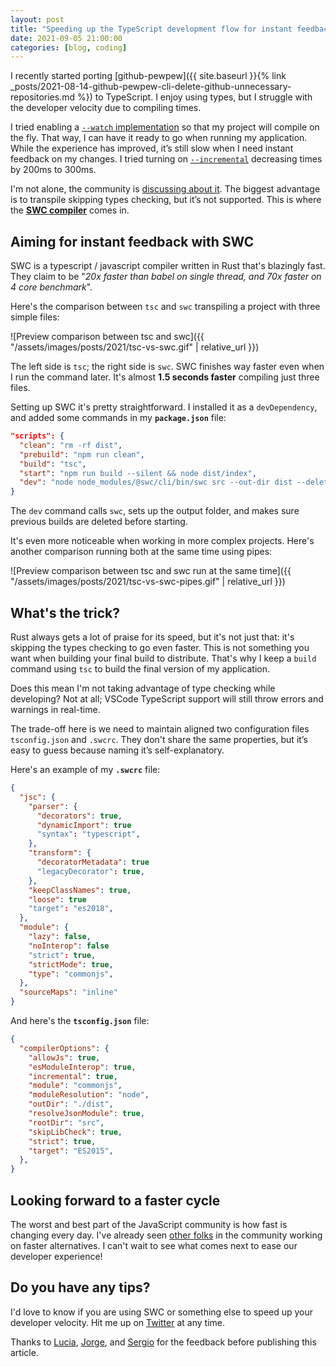 ```yaml
---
layout: post
title: "Speeding up the TypeScript development flow for instant feedback"
date: 2021-09-05 21:00:00
categories: [blog, coding]
---
```


I recently started porting [github-pewpew]({{ site.baseurl }}{% link _posts/2021-08-14-github-pewpew-cli-delete-github-unnecessary-repositories.md %}) to TypeScript. I enjoy using types, but I struggle with the developer velocity due to compiling times.

I tried enabling a [`--watch` implementation](https://www.typescriptlang.org/docs/handbook/configuring-watch.html) so that my project will compile on the fly. That way, I can have it ready to go when running my application. While the experience has improved, it’s still slow when I need instant feedback on my changes. I tried turning on [`--incremental`](https://www.typescriptlang.org/tsconfig#incremental) decreasing times by 200ms to 300ms.

I'm not alone, the community is [discussing about it](https://github.com/microsoft/TypeScript/issues/29651). The biggest advantage is to transpile skipping  types checking, but it’s not supported. This is where the [**SWC compiler**](https://swc.rs) comes in.

## Aiming for instant feedback with SWC

SWC is a typescript / javascript compiler written in Rust that's blazingly fast. They claim to be "<i>20x faster than babel on single thread, and 70x faster on 4 core benchmark</i>".

Here's the comparison between `tsc` and `swc` transpiling a project with three simple files:

![Preview comparison between tsc and swc]({{ "/assets/images/posts/2021/tsc-vs-swc.gif" | relative_url }})

The left side is `tsc`; the right side is `swc`. SWC finishes way faster even when I run the command later. It's almost **1.5 seconds faster** compiling just three files.

Setting up SWC it's pretty straightforward. I installed it as a `devDependency`, and added some commands in my **`package.json`** file:

```json
"scripts": {
  "clean": "rm -rf dist",
  "prebuild": "npm run clean",
  "build": "tsc",
  "start": "npm run build --silent && node dist/index",
  "dev": "node node_modules/@swc/cli/bin/swc src --out-dir dist --delete-dir-on-start --quiet && node dist/index"
}
```

The `dev` command calls `swc`, sets up the output folder, and makes sure previous builds are deleted before starting.

It's even more noticeable when working in more complex projects. Here's another comparison running both at the same time using pipes:

![Preview comparison between tsc and swc run at the same time]({{ "/assets/images/posts/2021/tsc-vs-swc-pipes.gif" | relative_url }})


## What's the trick?

Rust always gets a lot of praise for its speed, but it's not just that: it's skipping the types checking to go even faster. This is not something you want when building your final build to distribute. That's why I keep a `build` command using `tsc` to build the final version of my application.

Does this mean I'm not taking advantage of type checking while developing? Not at all; VSCode TypeScript support will still throw errors and warnings in real-time.

The trade-off here is we need to maintain aligned two configuration files `tsconfig.json` and `.swcrc`. They don't share the same properties, but it’s easy to guess because naming it’s self-explanatory.

Here's an example of my **`.swcrc`** file:

```json
{
  "jsc": {
    "parser": {
      "decorators": true,
      "dynamicImport": true
      "syntax": "typescript",
    },
    "transform": {
      "decoratorMetadata": true
      "legacyDecorator": true,
    },
    "keepClassNames": true,
    "loose": true
    "target": "es2018",
  },
  "module": {
    "lazy": false,
    "noInterop": false
    "strict": true,
    "strictMode": true,
    "type": "commonjs",
  },
  "sourceMaps": "inline"
}
```

And here's the **`tsconfig.json`** file:
```json
{
  "compilerOptions": {
    "allowJs": true,
    "esModuleInterop": true,
    "incremental": true,
    "module": "commonjs",
    "moduleResolution": "node",
    "outDir": "./dist",
    "resolveJsonModule": true,
    "rootDir": "src",
    "skipLibCheck": true,
    "strict": true,
    "target": "ES2015",
  },
}
```

## Looking forward to a faster cycle

The worst and best part of the JavaScript community is how fast is changing every day. I've already seen [other folks](https://twitter.com/jarredsumner/status/1390084458724741121?lang=en) in the community working on faster alternatives. I can't wait to see what comes next to ease our developer experience!

## Do you have any tips?

I'd love to know if you are using SWC or something else to speed up your developer velocity. Hit me up on [Twitter](https://twitter.com/adrianmg) at any time.

Thanks to [Lucia](https://luciagm.net), [Jorge](https://twitter.com/tylosan), and [Sergio](https://twitter.com/sergiou87) for the feedback before publishing this article.
